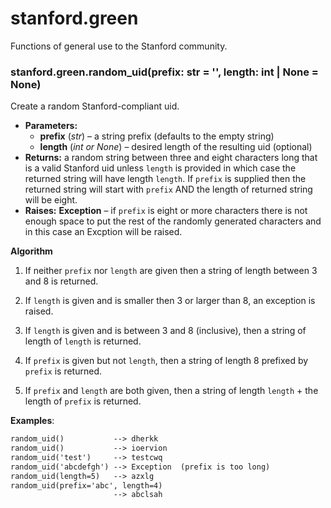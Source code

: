 # stanford.green

Functions of general use to the Stanford community.

### stanford.green.random_uid(prefix: str = '', length: int | None = None)

Create a random Stanford-compliant uid.

* **Parameters:**
  * **prefix** (*str*) – a string prefix (defaults to the empty string)
  * **length** (*int* *or* *None*) – desired length of the resulting uid (optional)
* **Returns:**
  a random string between three and eight characters long that
  is a valid Stanford uid unless `length` is provided in which case
  the returned string will have length `length`.
  If `prefix` is supplied then the returned
  string will start with `prefix` AND the length of returned string
  will be eight.
* **Raises:**
  **Exception** – if `prefix` is eight or more characters there
  is not enough space to put the rest of the randomly generated
  characters and in this case an Excption will be raised.

**Algorithm**

1. If neither `prefix` nor `length` are given then a string of
length between 3 and 8 is returned.

2. If `length` is given and is smaller then 3 or larger than 8, an exception
is raised.

3. If `length` is given and is between 3 and 8 (inclusive), then
a string of length of `length` is returned.

4. If `prefix` is given but not `length`, then a string of length
8 prefixed by `prefix` is returned.

5. If `prefix` and `length` are both given, then a string of length
`length` + the length of `prefix` is returned.

**Examples**:

```default
random_uid()           --> dherkk
random_uid()           --> ioervion
random_uid('test')     --> testcwq
random_uid('abcdefgh') --> Exception  (prefix is too long)
random_uid(length=5)   --> azxlg
random_uid(prefix='abc', length=4)
                       --> abclsah
```
